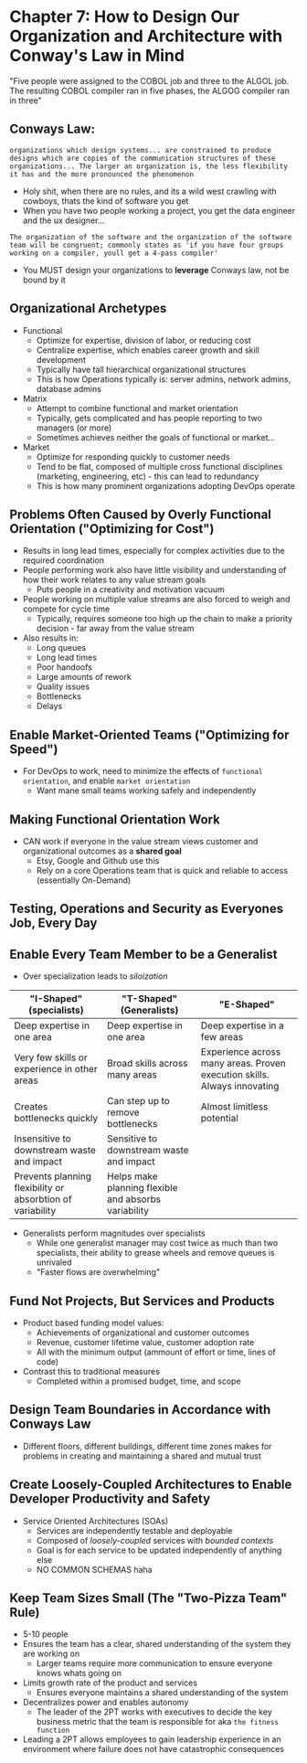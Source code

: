 # Chapter 7: How to Design Our Organization and Architecture with Conway's Law in Mind

"Five people were assigned to the COBOL job and three to the ALGOL job. The resulting COBOL compiler ran in five phases, the ALGOG compiler ran in three"

## Conways Law:

`organizations which design systems... are constrained to produce designs which are copies of the communication structures of these organizations... The larger an organization is, the less flexibility it has and the more pronounced the phenomenon`

* Holy shit, when there are no rules, and its a wild west crawling with cowboys, thats the kind of software you get
* When you have two people working a project, you get the data engineer and the ux designer...

`The organization of the software and the organization of the software team will be congruent; commonly states as 'if you have four groups working on a compiler, youll get a 4-pass compiler'`

* You MUST design your organizations to **leverage** Conways law, not be bound by it

## Organizational Archetypes

* Functional
  * Optimize for expertise, division of labor, or reducing cost
  * Centralize expertise, which enables career growth and skill development
  * Typically have tall hierarchical organizational structures
  * This is how Operations typically is: server admins, network admins, database admins
* Matrix
  * Attempt to combine functional and market orientation
  * Typically, gets complicated and has people reporting to two managers (or more)
  * Sometimes achieves neither the goals of functional or market...
* Market
  * Optimize for responding quickly to customer needs
  * Tend to be flat, composed of multiple cross functional disciplines (marketing, engineering, etc) - this can lead to redundancy
  * This is how many prominent organizations adopting DevOps operate

## Problems Often Caused by Overly Functional Orientation ("Optimizing for Cost")

* Results in long lead times, especially for complex activities due to the required coordination
* People performing work also have little visibility and understanding of how their work relates to any value stream goals
  * Puts people in a creativity and motivation vacuum
* People working on multiple value streams are also forced to weigh and compete for cycle time
  * Typically, requires someone too high up the chain to make a priority decision - far away from the value stream
* Also results in:
  * Long queues
  * Long lead times
  * Poor handoofs
  * Large amounts of rework
  * Quality issues
  * Bottlenecks
  * Delays

## Enable Market-Oriented Teams ("Optimizing for Speed")

* For DevOps to work, need to minimize the effects of `functional orientation`, and enable `market orientation`
  * Want mane small teams working safely and independently

## Making Functional Orientation Work

* CAN work if everyone in the value stream views customer and organizational outcomes as a **shared goal**
  * Etsy, Google and Github use this
  * Rely on a core Operations team that is quick and reliable to access (essentially On-Demand)

## Testing, Operations and Security as Everyones Job, Every Day

## Enable Every Team Member to be a Generalist

* Over specialization leads to *siloization*

| "I-Shaped" (specialists) | "T-Shaped" (Generalists) | "E-Shaped" |
|-|-|-|
| Deep expertise in one area | Deep expertise in one area | Deep expertise in a few areas|
| Very few skills or experience in other areas | Broad skills across many areas | Experience across many areas. Proven execution skills. Always innovating |
| Creates bottlenecks quickly | Can step up to remove bottlenecks | Almost limitless potential |
| Insensitive to downstream waste and impact | Sensitive to downstream waste and impact | |
| Prevents planning flexibility or absorbtion of variability | Helps make planning flexible and absorbs variability | |

* Generalists perform magnitudes over specialists
  * While one generalist manager may cost twice as much than two specialists, their ability to grease wheels and remove queues is unrivaled
  * "Faster flows are overwhelming"

## Fund Not Projects, But Services and Products

* Product based funding model values:
  * Achievements of organizational and customer outcomes
  * Revenue, customer lifetime value, customer adoption rate
  * All with the minimum output (ammount of effort or time, lines of code)
* Contrast this to traditional measures
  * Completed within a promised budget, time, and scope

## Design Team Boundaries in Accordance with Conways Law

* Different floors, different buildings, different time zones makes for problems in creating and maintaining a shared and mutual trust

## Create Loosely-Coupled Architectures to Enable Developer Productivity and Safety

* Service Oriented Architectures (SOAs)
  * Services are independently testable and deployable
  * Composed of *loosely-coupled* services with *bounded contexts*
  * Goal is for each service to be updated independently of anything else
  * NO COMMON SCHEMAS haha

## Keep Team Sizes Small (The "Two-Pizza Team" Rule)

* 5-10 people
* Ensures the team has a clear, shared understanding of the system they are working on
  * Larger teams require more communication to ensure everyone knows whats going on
* Limits growth rate of the product and services
  * Ensures everyone maintains a shared understanding of the system
* Decentralizes power and enables autonomy
  * The leader of the 2PT works with executives to decide the key business metric that the team is responsible for aka `the fitness function`
* Leading a 2PT allows employees to gain leadership experience in an environment where failure does not have catastrophic consequences
